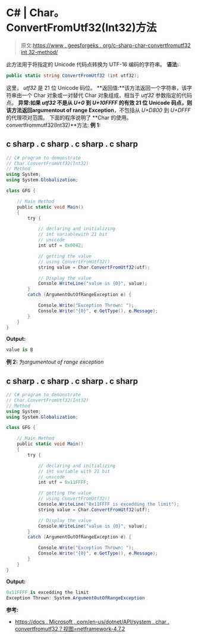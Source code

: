 # C# | Char。ConvertFromUtf32(Int32)方法

> 原文:[https://www . geesforgeks . org/c-sharp-char-convertfromutf32 int 32-method/](https://www.geeksforgeeks.org/c-sharp-char-convertfromutf32int32-method/)

此方法用于将指定的 Unicode 代码点转换为 UTF-16 编码的字符串。
**语法:**

```cs
public static string ConvertFromUtf32 (int utf32);
```

这里， *utf32* 是 21 位 Unicode 码位。
**返回值:**该方法返回一个字符串，该字符串由一个 Char 对象或一对替代 Char 对象组成，相当于 *utf32* 参数指定的代码点。
**异常:**如果 *utf32* 不是从 *U+0* 到 *U+10FFFF* 的有效 21 位 Unicode 码点，则该方法返回**argumentout of range Exception**，不包括从 *U+D800* 到 *U+DFFF* 的代理项对范围。
下面的程序说明了 **Char 的使用。convertfrommutf32(Int32)**方法:
**例 1:**

## c sharp . c sharp . c sharp . c sharp

```cs
// C# program to demonstrate
// Char.ConvertFromUtf32(Int32)
// Method
using System;
using System.Globalization;

class GFG {

    // Main Method
    public static void Main()
    {
        try {

            // declaring and initializing
            // int variablewith 21 bit
            // unicode
            int utf = 0x0042;

            // getting the value
            // using ConvertFromUtf32()
            string value = Char.ConvertFromUtf32(utf);

            // Display the value
            Console.WriteLine("value is {0}", value);
        }
        catch (ArgumentOutOfRangeException e) {

            Console.Write("Exception Thrown: ");
            Console.Write("{0}", e.GetType(), e.Message);
        }
    }
}
```

**Output:** 

```cs
value is B
```

**例 2:** 为*argumentout of range exception*

## c sharp . c sharp . c sharp . c sharp

```cs
// C# program to demonstrate
// Char.ConvertFromUtf32(Int32)
// Method
using System;
using System.Globalization;

class GFG {

    // Main Method
    public static void Main()
    {
        try {

            // declaring and initializing
            // int variable with 21 bit
            // unicode
            int utf = 0x11FFFF;

            // getting the value
            // using ConvertFromUtf32()
            Console.WriteLine("0x11FFFF is excedding the limit");
            string value = Char.ConvertFromUtf32(utf);

            // Display the value
            Console.WriteLine("value is {0}", value);
        }
        catch (ArgumentOutOfRangeException e) {

            Console.Write("Exception Thrown: ");
            Console.Write("{0}", e.GetType(), e.Message);
        }
    }
}
```

**Output:** 

```cs
0x11FFFF is excedding the limit
Exception Thrown: System.ArgumentOutOfRangeException
```

**参考:**

*   [https://docs . Microsoft . com/en-us/dotnet/API/system . char . convertfromutf32？视图=netframework-4.7.2](https://docs.microsoft.com/en-us/dotnet/api/system.char.convertfromutf32?view=netframework-4.7.2)